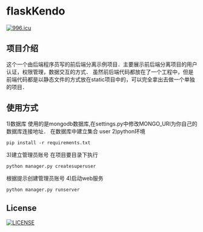 # flaskKendo
[![996.icu](https://img.shields.io/badge/link-996.icu-red.svg)](https://996.icu)

## 项目介绍
这个一个由后端程序员写的前后端分离示例项目．主要展示前后端分离项目的用户认证，权限管理，数据交互的方式．
虽然前后端代码都放在了一个工程中，但是前端代码都是以静态文件的方式放在static项目中的，可以完全拿出去做一个单独的项目．

## 使用方式
1)数据库
使用的是mongodb数据库,在settings.py中修改MONGO_URI为你自己的数据库连接地址．
在数据库中建立集合 user
2)python环境
~~~
pip install -r requirements.txt 
~~~
3)建立管理员账号
在项目要目录下执行
~~~
python manager.py createsuperuser
~~~
根据提示创建管理员账号
4)启动web服务
~~~
python manager.py runserver
~~~

## License
[![LICENSE](https://img.shields.io/badge/license-NPL%20(The%20996%20Prohibited%20License)-blue.svg)](https://github.com/996icu/996.ICU/blob/master/LICENSE)
